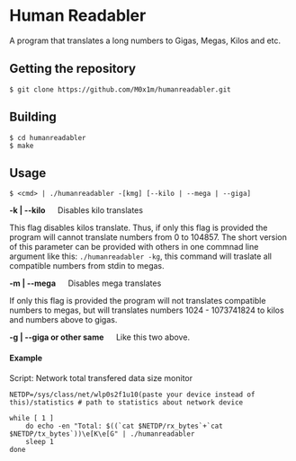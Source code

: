 # Human Readabler

A program that translates a long numbers to Gigas, Megas, Kilos and etc.

## Getting the repository

```console
$ git clone https://github.com/M0x1m/humanreadabler.git
```

## Building

```console
$ cd humanreadabler
$ make
```

## Usage

```
$ <cmd> | ./humanreadabler -[kmg] [--kilo | --mega | --giga]
```

__-k | --kilo__ &emsp; Disables kilo translates

This flag disables kilos translate. Thus, if only this flag is provided the program will cannot translate numbers from 0 to 104857. The short version of this parameter can be provided with others in one commnad line argument like this: `./humanreadabler -kg`, this command will traslate all compatible numbers from stdin to megas.

__-m | --mega__ &emsp; Disables mega translates

If only this flag is provided the program will not translates compatible numbers to megas, but will translates numbers 1024 - 1073741824 to kilos and numbers above to gigas.

__-g | --giga or other same__ &emsp; Like this two above.

#### Example

Script: Network total transfered data size monitor

```
NETDP=/sys/class/net/wlp0s2f1u10(paste your device instead of this)/statistics # path to statistics about network device

while [ 1 ]
    do echo -en "Total: $((`cat $NETDP/rx_bytes`+`cat $NETDP/tx_bytes`))\e[K\e[G" | ./humanreadabler
    sleep 1
done
```
